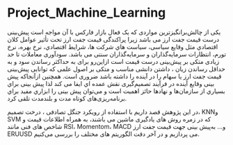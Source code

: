 # Project_Machine_Learning

یکی از چالش‌برانگیزترین مواردی که یک فعال بازار فارکس با آن مواجه است پیش‌بینی درست قیمت  جفت ارز می باشد زیرا پراکندگی قیمت جفت ارز تحت تأثیر عوامل کلان اقتصادي مثل وقایع سیاسی، سیاست هاي شرکت ها، شرایط اقتصادي، نرخ بهره، نرخ تورم، انتظارات سرمایه‌گذاران و  سرمایه‌گذاران سنتی می باشد. سودآوری معاملات تا حد زیادی متکی بر پیش‌بینی درست قیمت است ازاین‌رو برای به حداکثر رساندن سود و به حداقل رساندن زیان ، داشتن دانشی مناسب و متکی بر اصول علمی که توانایی پیش‌بینی قیمت جفت ارز یا سهام را در آینده را داشته باشد ضروری است. همچنین ازآنجاکه پیش بینی وقایع آینده در فرآیند تصمیم‌گیری نقش عمده اي ایفا می کند لذا پیش بینی براي بسیاري از سازمان‌ها و نهادها حائز اهمیت است و می‌توان پیش بینی را ابزاري مفید براي برنامه‌ریزی‌های کوتاه مدت و بلندمدت تلقی کرد. 

در این  پژوهش قصد داریم  با استفاده از رویکرد جنگل تصادفی ، درخت تصمیم،
KNNو SVM که در زمره روش های  یادگیری ماشین می باشند،  به همراه اطلاعات قیمت  و شاخص های فنی مانند RSI، Momentom، MACD و... به‌پیش بینی جهت قیمت جفت ارز ERUUSD  می پردازیم و در آخر دقت الگوریتم های مختلف را بررسی می‌کنیم.

